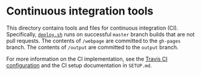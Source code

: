 # Continuous integration tools

This directory contains tools and files for continuous integration (CI).
Specifically, [`deploy.sh`](deploy.sh) runs on successful `master` branch builds that are not pull requests.
The contents of `/webpage` are committed to the `gh-pages` branch.
The contents of `/output` are committed to the `output` branch.

For more information on the CI implementation, see the [Travis CI configuration](../.travis.yml) and the CI setup documentation in `SETUP.md`.

